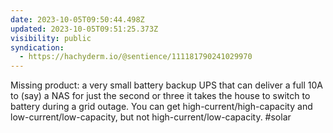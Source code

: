 ```yaml
---
date: 2023-10-05T09:50:44.498Z
updated: 2023-10-05T09:51:25.373Z
visibility: public
syndication:
  - https://hachyderm.io/@sentience/111181790241029970
---
```


Missing product: a very small battery backup UPS that can deliver a full 10A to (say) a NAS for just the second or three it takes the house to switch to battery during a grid outage. You can get high-current/high-capacity and low-current/low-capacity, but not high-current/low-capacity. #solar
